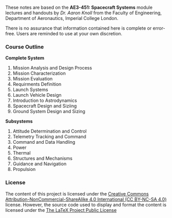These notes are based on the __AE3-451: Spacecraft Systems__ module lectures and handouts by _Dr. Aaron Knoll_ from the Faculty of Engineering, Department of Aeronautics, Imperial College London.

There is no assurance that information contained here is complete or error-free. Users are reminded to use at your own discretion. 

### Course Outline
__Complete System__
1. Mission Analysis and Design Process
2. Mission Characterization
3. Mission Evaluation
4. Requirments Definition
5. Launch Systems
6. Launch Vehicle Design
7. Introduction to Astrodynamics
8. Spacecraft Design and Siziing
9. Ground System Design and Sizing

__Subsystems__
1. Attitude Determination and Control
2. Telemetry Tracking and Command
3. Command and Data Handling
4. Power
5. Thermal
6. Structures and Mechanisms
7. Guidance and Navigation
8. Propulsion

### License
The content of this project is licensed under the [Creative Commons Attribution-NonCommercial-ShareAlike 4.0 International (CC BY-NC-SA 4.0)](https://creativecommons.org/licenses/by-nc-sa/4.0/) license. However, the source code used to display and format the content is licensed under the [The LaTeX Project Public License
](https://www.latex-project.org/lppl.txt)